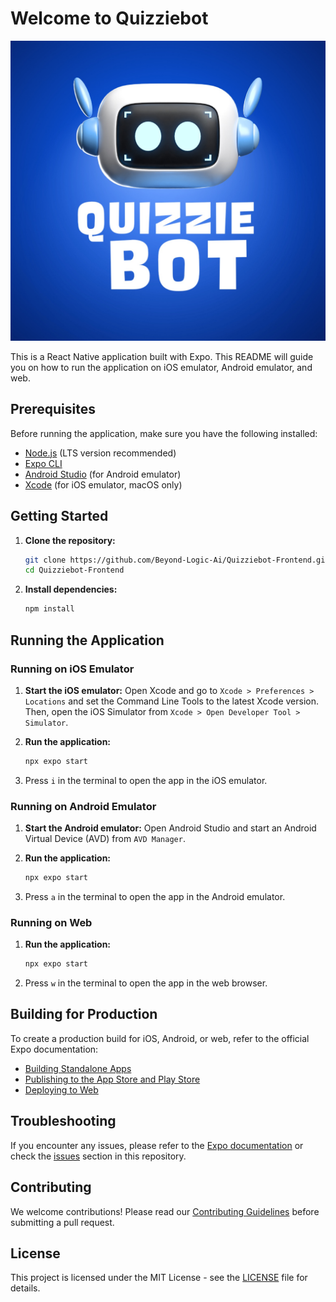 # Welcome to Quizziebot

<p align="center">
  <img src="https://github.com/Beyond-Logic-Ai/Quizziebot-Frontend/blob/main/assets/images/logo.jpeg" alt="App Screenshot" width="640" height="480">
</p>

This is a React Native application built with Expo. This README will guide you on how to run the application on iOS emulator, Android emulator, and web.

## Prerequisites

Before running the application, make sure you have the following installed:

- [Node.js]([https://nodejs.org/](https://nodejs.org/en)) (LTS version recommended)
- [Expo CLI](https://docs.expo.dev/get-started/installation/)
- [Android Studio](https://developer.android.com/studio) (for Android emulator)
- [Xcode](https://apps.apple.com/us/app/xcode) (for iOS emulator, macOS only)

## Getting Started

1. **Clone the repository:**

   ```bash
   git clone https://github.com/Beyond-Logic-Ai/Quizziebot-Frontend.git
   cd Quizziebot-Frontend
   ```

2. **Install dependencies:**

   ```bash
   npm install
   ```

## Running the Application

### Running on iOS Emulator

1. **Start the iOS emulator:**
   Open Xcode and go to `Xcode > Preferences > Locations` and set the Command Line Tools to the latest Xcode version. Then, open the iOS Simulator from `Xcode > Open Developer Tool > Simulator`.

2. **Run the application:**

   ```bash
   npx expo start
   ```

3. Press `i` in the terminal to open the app in the iOS emulator.

### Running on Android Emulator

1. **Start the Android emulator:**
   Open Android Studio and start an Android Virtual Device (AVD) from `AVD Manager`.

2. **Run the application:**

   ```bash
   npx expo start
   ```

3. Press `a` in the terminal to open the app in the Android emulator.

### Running on Web

1. **Run the application:**

   ```bash
   npx expo start
   ```

2. Press `w` in the terminal to open the app in the web browser.

## Building for Production

To create a production build for iOS, Android, or web, refer to the official Expo documentation:

- [Building Standalone Apps](https://docs.expo.dev/build/introduction/)
- [Publishing to the App Store and Play Store](https://docs.expo.dev/distribution/introduction/)
- [Deploying to Web](https://docs.expo.dev/distribution/publishing-websites/)

## Troubleshooting

If you encounter any issues, please refer to the [Expo documentation](https://docs.expo.dev/) or check the [issues](https://github.com/Beyond-Logic-Ai/Quizziebot-Frontend/issues) section in this repository.

## Contributing

We welcome contributions! Please read our [Contributing Guidelines](CONTRIBUTING.md) before submitting a pull request.

## License

This project is licensed under the MIT License - see the [LICENSE](LICENSE) file for details.
